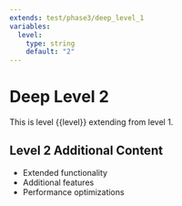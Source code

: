 ```yaml
---
extends: test/phase3/deep_level_1
variables:
  level:
    type: string
    default: "2"
---
```

# Deep Level 2

This is level {{level}} extending from level 1.

## Level 2 Additional Content
- Extended functionality
- Additional features
- Performance optimizations